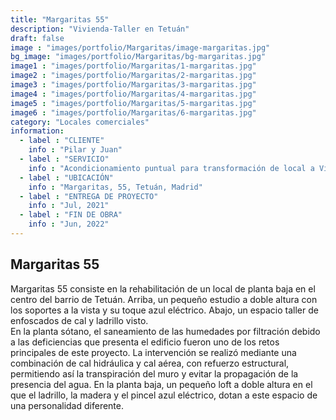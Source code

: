 ```yaml
---
title: "Margaritas 55"
description: "Vivienda-Taller en Tetuán"
draft: false
image : "images/portfolio/Margaritas/image-margaritas.jpg"
bg_image: "images/portfolio/Margaritas/bg-margaritas.jpg"
image1 : "images/portfolio/Margaritas/1-margaritas.jpg"
image2 : "images/portfolio/Margaritas/2-margaritas.jpg"
image3 : "images/portfolio/Margaritas/3-margaritas.jpg"
image4 : "images/portfolio/Margaritas/4-margaritas.jpg"
image5 : "images/portfolio/Margaritas/5-margaritas.jpg"
image6 : "images/portfolio/Margaritas/6-margaritas.jpg"
category: "Locales comerciales"
information:
  - label : "CLIENTE"
    info : "Pilar y Juan"
  - label : "SERVICIO"
    info : "Acondicionamiento puntual para transformación de local a Vivienda-taller en Tetuán"
  - label : "UBICACIÓN"
    info : "Margaritas, 55, Tetuán, Madrid"
  - label : "ENTREGA DE PROYECTO"
    info : "Jul, 2021"
  - label : "FIN DE OBRA"
    info : "Jun, 2022"
---
```


## Margaritas 55 

Margaritas 55 consiste en la rehabilitación de un local de planta baja en el centro del barrio de Tetuán. 
Arriba, un pequeño estudio a doble altura con los soportes a la vista y su toque azul eléctrico. 
Abajo, un espacio taller de enfoscados de cal y ladrillo visto.  
En la planta sótano, el saneamiento de las humedades por filtración debido a las deficiencias que presenta el edificio fueron uno de los retos principales de este proyecto. La intervención se realizó mediante una combinación de cal hidráulica y cal aérea, con refuerzo estructural, permitiendo así la transpiración del muro y evitar la propagación de la presencia del agua.
En la planta baja, un pequeño loft a doble altura en el que el ladrillo, la madera y el pincel azul eléctrico, dotan a este espacio de una personalidad diferente.  

